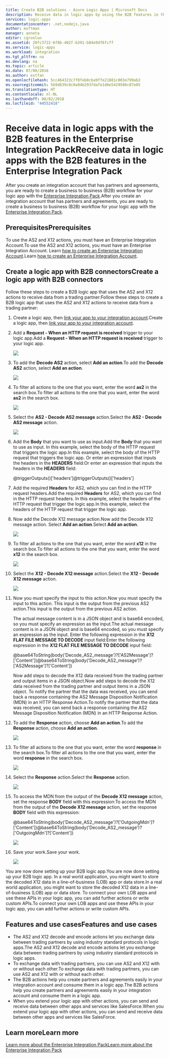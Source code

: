 ```yaml
---
title: Create B2B solutions - Azure Logic Apps | Microsoft Docs
description: Receive data in logic apps by using the B2B features in the Enterprise Integration Pack
services: logic-apps
documentationcenter: .net,nodejs,java
author: msftman
manager: anneta
editor: cgronlun
ms.assetid: 20fc3722-6f8b-402f-b391-b84e9df6fcff
ms.service: logic-apps
ms.workload: integration
ms.tgt_pltfrm: na
ms.devlang: na
ms.topic: article
ms.date: 07/08/2016
ms.author: estfan
ms.openlocfilehash: 5cc464323c7f0feb8cba9ffe21881c803e799ab2
ms.sourcegitcommit: 5b9d839c0c0a94b293fdafe1d6e5429506c07e05
ms.translationtype: HT
ms.contentlocale: nl-NL
ms.lasthandoff: 08/02/2018
ms.locfileid: "44552418"
---
```

# <a name="receive-data-in-logic-apps-with-the-b2b-features-in-the-enterprise-integration-pack"></a><span data-ttu-id="849ae-103">Receive data in logic apps with the B2B features in the Enterprise Integration Pack</span><span class="sxs-lookup"><span data-stu-id="849ae-103">Receive data in logic apps with the B2B features in the Enterprise Integration Pack</span></span>

<span data-ttu-id="849ae-104">After you create an integration account that has partners and agreements, you are ready to create a business to business (B2B) workflow for your logic app with the [Enterprise Integration Pack](logic-apps-enterprise-integration-overview.md).</span><span class="sxs-lookup"><span data-stu-id="849ae-104">After you create an integration account that has partners and agreements, you are ready to create a business to business (B2B) workflow for your logic app with the [Enterprise Integration Pack](logic-apps-enterprise-integration-overview.md).</span></span>

## <a name="prerequisites"></a><span data-ttu-id="849ae-105">Prerequisites</span><span class="sxs-lookup"><span data-stu-id="849ae-105">Prerequisites</span></span>

<span data-ttu-id="849ae-106">To use the AS2 and X12 actions, you must have an Enterprise Integration Account.</span><span class="sxs-lookup"><span data-stu-id="849ae-106">To use the AS2 and X12 actions, you must have an Enterprise Integration Account.</span></span> <span data-ttu-id="849ae-107">Learn [how to create an Enterprise Integration Account](../logic-apps/logic-apps-enterprise-integration-accounts.md).</span><span class="sxs-lookup"><span data-stu-id="849ae-107">Learn [how to create an Enterprise Integration Account](../logic-apps/logic-apps-enterprise-integration-accounts.md).</span></span>

## <a name="create-a-logic-app-with-b2b-connectors"></a><span data-ttu-id="849ae-108">Create a logic app with B2B connectors</span><span class="sxs-lookup"><span data-stu-id="849ae-108">Create a logic app with B2B connectors</span></span>

<span data-ttu-id="849ae-109">Follow these steps to create a B2B logic app that uses the AS2 and X12 actions to receive data from a trading partner:</span><span class="sxs-lookup"><span data-stu-id="849ae-109">Follow these steps to create a B2B logic app that uses the AS2 and X12 actions to receive data from a trading partner:</span></span>

1. <span data-ttu-id="849ae-110">Create a logic app, then [link your app to your integration account](../logic-apps/logic-apps-enterprise-integration-accounts.md).</span><span class="sxs-lookup"><span data-stu-id="849ae-110">Create a logic app, then [link your app to your integration account](../logic-apps/logic-apps-enterprise-integration-accounts.md).</span></span>

2. <span data-ttu-id="849ae-111">Add a **Request - When an HTTP request is received** trigger to your logic app.</span><span class="sxs-lookup"><span data-stu-id="849ae-111">Add a **Request - When an HTTP request is received** trigger to your logic app.</span></span>

    ![](https://docstestmedia1.blob.core.windows.net/azure-media/articles/logic-apps/media/logic-apps-enterprise-integration-b2b/flatfile-1.png)

3. <span data-ttu-id="849ae-112">To add the **Decode AS2** action, select **Add an action**.</span><span class="sxs-lookup"><span data-stu-id="849ae-112">To add the **Decode AS2** action, select **Add an action**.</span></span>

    ![](https://docstestmedia1.blob.core.windows.net/azure-media/articles/logic-apps/media/logic-apps-enterprise-integration-b2b/transform-2.png)

4. <span data-ttu-id="849ae-113">To filter all actions to the one that you want, enter the word **as2** in the search box.</span><span class="sxs-lookup"><span data-stu-id="849ae-113">To filter all actions to the one that you want, enter the word **as2** in the search box.</span></span>

    ![](https://docstestmedia1.blob.core.windows.net/azure-media/articles/logic-apps/media/logic-apps-enterprise-integration-b2b/b2b-5.png)

5. <span data-ttu-id="849ae-114">Select the **AS2 - Decode AS2 message** action.</span><span class="sxs-lookup"><span data-stu-id="849ae-114">Select the **AS2 - Decode AS2 message** action.</span></span>

    ![](https://docstestmedia1.blob.core.windows.net/azure-media/articles/logic-apps/media/logic-apps-enterprise-integration-b2b/b2b-6.png)

6. <span data-ttu-id="849ae-115">Add the **Body** that you want to use as input.</span><span class="sxs-lookup"><span data-stu-id="849ae-115">Add the **Body** that you want to use as input.</span></span> <span data-ttu-id="849ae-116">In this example, select the body of the HTTP request that triggers the logic app.</span><span class="sxs-lookup"><span data-stu-id="849ae-116">In this example, select the body of the HTTP request that triggers the logic app.</span></span> <span data-ttu-id="849ae-117">Or enter an expression that inputs the headers in the **HEADERS** field:</span><span class="sxs-lookup"><span data-stu-id="849ae-117">Or enter an expression that inputs the headers in the **HEADERS** field:</span></span>

    <span data-ttu-id="849ae-118">@triggerOutputs()['headers']</span><span class="sxs-lookup"><span data-stu-id="849ae-118">@triggerOutputs()['headers']</span></span>

7. <span data-ttu-id="849ae-119">Add the required **Headers** for AS2, which you can find in the HTTP request headers.</span><span class="sxs-lookup"><span data-stu-id="849ae-119">Add the required **Headers** for AS2, which you can find in the HTTP request headers.</span></span> <span data-ttu-id="849ae-120">In this example, select the headers of the HTTP request that trigger the logic app.</span><span class="sxs-lookup"><span data-stu-id="849ae-120">In this example, select the headers of the HTTP request that trigger the logic app.</span></span>

8. <span data-ttu-id="849ae-121">Now add the Decode X12 message action.</span><span class="sxs-lookup"><span data-stu-id="849ae-121">Now add the Decode X12 message action.</span></span> <span data-ttu-id="849ae-122">Select **Add an action**.</span><span class="sxs-lookup"><span data-stu-id="849ae-122">Select **Add an action**.</span></span>

    ![](https://docstestmedia1.blob.core.windows.net/azure-media/articles/logic-apps/media/logic-apps-enterprise-integration-b2b/b2b-9.png)

9. <span data-ttu-id="849ae-123">To filter all actions to the one that you want, enter the word **x12** in the search box.</span><span class="sxs-lookup"><span data-stu-id="849ae-123">To filter all actions to the one that you want, enter the word **x12** in the search box.</span></span>

    ![](https://docstestmedia1.blob.core.windows.net/azure-media/articles/logic-apps/media/logic-apps-enterprise-integration-b2b/b2b-10.png)

10. <span data-ttu-id="849ae-124">Select the **X12 - Decode X12 message** action.</span><span class="sxs-lookup"><span data-stu-id="849ae-124">Select the **X12 - Decode X12 message** action.</span></span>

    ![](https://docstestmedia1.blob.core.windows.net/azure-media/articles/logic-apps/media/logic-apps-enterprise-integration-b2b/b2b-as2message.png)

11. <span data-ttu-id="849ae-125">Now you must specify the input to this action.</span><span class="sxs-lookup"><span data-stu-id="849ae-125">Now you must specify the input to this action.</span></span> <span data-ttu-id="849ae-126">This input is the output from the previous AS2 action.</span><span class="sxs-lookup"><span data-stu-id="849ae-126">This input is the output from the previous AS2 action.</span></span>

    <span data-ttu-id="849ae-127">The actual message content is in a JSON object and is base64 encoded, so you must specify an expression as the input.</span><span class="sxs-lookup"><span data-stu-id="849ae-127">The actual message content is in a JSON object and is base64 encoded, so you must specify an expression as the input.</span></span> 
    <span data-ttu-id="849ae-128">Enter the following expression in the **X12 FLAT FILE MESSAGE TO DECODE** input field:</span><span class="sxs-lookup"><span data-stu-id="849ae-128">Enter the following expression in the **X12 FLAT FILE MESSAGE TO DECODE** input field:</span></span>
    
    <span data-ttu-id="849ae-129">@base64ToString(body('Decode_AS2_message')?['AS2Message']?['Content'])</span><span class="sxs-lookup"><span data-stu-id="849ae-129">@base64ToString(body('Decode_AS2_message')?['AS2Message']?['Content'])</span></span>

    <span data-ttu-id="849ae-130">Now add steps to decode the X12 data received from the trading partner and output items in a JSON object.</span><span class="sxs-lookup"><span data-stu-id="849ae-130">Now add steps to decode the X12 data received from the trading partner and output items in a JSON object.</span></span> 
    <span data-ttu-id="849ae-131">To notify the partner that the data was received, you can send back a response containing the AS2 Message Disposition Notification (MDN) in an HTTP Response Action.</span><span class="sxs-lookup"><span data-stu-id="849ae-131">To notify the partner that the data was received, you can send back a response containing the AS2 Message Disposition Notification (MDN) in an HTTP Response Action.</span></span>

12. <span data-ttu-id="849ae-132">To add the **Response** action, choose **Add an action**.</span><span class="sxs-lookup"><span data-stu-id="849ae-132">To add the **Response** action, choose **Add an action**.</span></span>

    ![](https://docstestmedia1.blob.core.windows.net/azure-media/articles/logic-apps/media/logic-apps-enterprise-integration-b2b/b2b-14.png)

13. <span data-ttu-id="849ae-133">To filter all actions to the one that you want, enter the word **response** in the search box.</span><span class="sxs-lookup"><span data-stu-id="849ae-133">To filter all actions to the one that you want, enter the word **response** in the search box.</span></span>

    ![](https://docstestmedia1.blob.core.windows.net/azure-media/articles/logic-apps/media/logic-apps-enterprise-integration-b2b/b2b-15.png)

14. <span data-ttu-id="849ae-134">Select the **Response** action.</span><span class="sxs-lookup"><span data-stu-id="849ae-134">Select the **Response** action.</span></span>

    ![](https://docstestmedia1.blob.core.windows.net/azure-media/articles/logic-apps/media/logic-apps-enterprise-integration-b2b/b2b-16.png)

15. <span data-ttu-id="849ae-135">To access the MDN from the output of the **Decode X12 message** action, set the response **BODY** field with this expression:</span><span class="sxs-lookup"><span data-stu-id="849ae-135">To access the MDN from the output of the **Decode X12 message** action, set the response **BODY** field with this expression:</span></span>

    <span data-ttu-id="849ae-136">@base64ToString(body('Decode_AS2_message')?['OutgoingMdn']?['Content'])</span><span class="sxs-lookup"><span data-stu-id="849ae-136">@base64ToString(body('Decode_AS2_message')?['OutgoingMdn']?['Content'])</span></span>

    ![](https://docstestmedia1.blob.core.windows.net/azure-media/articles/logic-apps/media/logic-apps-enterprise-integration-b2b/b2b-17.png)  

16. <span data-ttu-id="849ae-137">Save your work.</span><span class="sxs-lookup"><span data-stu-id="849ae-137">Save your work.</span></span>

    ![](https://docstestmedia1.blob.core.windows.net/azure-media/articles/logic-apps/media/logic-apps-enterprise-integration-b2b/transform-5.png)  

<span data-ttu-id="849ae-138">You are now done setting up your B2B logic app.</span><span class="sxs-lookup"><span data-stu-id="849ae-138">You are now done setting up your B2B logic app.</span></span> <span data-ttu-id="849ae-139">In a real world application, you might want to store the decoded X12 data in a line-of-business (LOB) app or data store.</span><span class="sxs-lookup"><span data-stu-id="849ae-139">In a real world application, you might want to store the decoded X12 data in a line-of-business (LOB) app or data store.</span></span> <span data-ttu-id="849ae-140">To connect your own LOB apps and use these APIs in your logic app, you can add further actions or write custom APIs.</span><span class="sxs-lookup"><span data-stu-id="849ae-140">To connect your own LOB apps and use these APIs in your logic app, you can add further actions or write custom APIs.</span></span>

## <a name="features-and-use-cases"></a><span data-ttu-id="849ae-141">Features and use cases</span><span class="sxs-lookup"><span data-stu-id="849ae-141">Features and use cases</span></span>

* <span data-ttu-id="849ae-142">The AS2 and X12 decode and encode actions let you exchange data between trading partners by using industry standard protocols in logic apps.</span><span class="sxs-lookup"><span data-stu-id="849ae-142">The AS2 and X12 decode and encode actions let you exchange data between trading partners by using industry standard protocols in logic apps.</span></span>
* <span data-ttu-id="849ae-143">To exchange data with trading partners, you can use AS2 and X12 with or without each other.</span><span class="sxs-lookup"><span data-stu-id="849ae-143">To exchange data with trading partners, you can use AS2 and X12 with or without each other.</span></span>
* <span data-ttu-id="849ae-144">The B2B actions help you create partners and agreements easily in your integration account and consume them in a logic app.</span><span class="sxs-lookup"><span data-stu-id="849ae-144">The B2B actions help you create partners and agreements easily in your integration account and consume them in a logic app.</span></span>
* <span data-ttu-id="849ae-145">When you extend your logic app with other actions, you can send and receive data between other apps and services like SalesForce.</span><span class="sxs-lookup"><span data-stu-id="849ae-145">When you extend your logic app with other actions, you can send and receive data between other apps and services like SalesForce.</span></span>

## <a name="learn-more"></a><span data-ttu-id="849ae-146">Learn more</span><span class="sxs-lookup"><span data-stu-id="849ae-146">Learn more</span></span>
[<span data-ttu-id="849ae-147">Learn more about the Enterprise Integration Pack</span><span class="sxs-lookup"><span data-stu-id="849ae-147">Learn more about the Enterprise Integration Pack</span></span>](logic-apps-enterprise-integration-overview.md)












